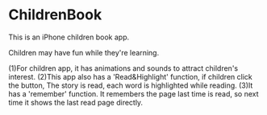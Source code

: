 ChildrenBook
============

This is an iPhone children book app.

Children may have fun while they're learning.

(1)For children app, it has animations and sounds to attract children's interest.
(2)This app also has a 'Read&Highlight' function, if children click the button,
The story is read, each word is highlighted while reading.
(3)It has a 'remember' function. It remembers the page last time is read,
so next time it shows the last read page directly.



